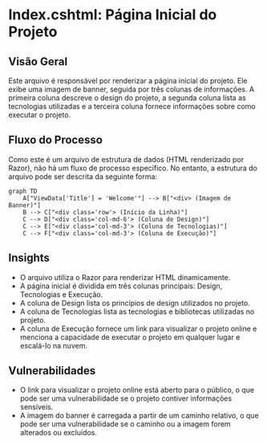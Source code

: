 # Index.cshtml: Página Inicial do Projeto

## Visão Geral
Este arquivo é responsável por renderizar a página inicial do projeto. Ele exibe uma imagem de banner, seguida por três colunas de informações. A primeira coluna descreve o design do projeto, a segunda coluna lista as tecnologias utilizadas e a terceira coluna fornece informações sobre como executar o projeto.

## Fluxo do Processo
Como este é um arquivo de estrutura de dados (HTML renderizado por Razor), não há um fluxo de processo específico. No entanto, a estrutura do arquivo pode ser descrita da seguinte forma:

```mermaid
graph TD
    A["ViewData['Title'] = 'Welcome'"] --> B["<div> (Imagem de Banner)"]
    B --> C["<div class='row'> (Início da Linha)"]
    C --> D["<div class='col-md-6'> (Coluna de Design)"]
    C --> E["<div class='col-md-3'> (Coluna de Tecnologias)"]
    C --> F["<div class='col-md-3'> (Coluna de Execução)"]
```

## Insights
- O arquivo utiliza o Razor para renderizar HTML dinamicamente.
- A página inicial é dividida em três colunas principais: Design, Tecnologias e Execução.
- A coluna de Design lista os princípios de design utilizados no projeto.
- A coluna de Tecnologias lista as tecnologias e bibliotecas utilizadas no projeto.
- A coluna de Execução fornece um link para visualizar o projeto online e menciona a capacidade de executar o projeto em qualquer lugar e escalá-lo na nuvem.

## Vulnerabilidades
- O link para visualizar o projeto online está aberto para o público, o que pode ser uma vulnerabilidade se o projeto contiver informações sensíveis.
- A imagem do banner é carregada a partir de um caminho relativo, o que pode ser uma vulnerabilidade se o caminho ou a imagem forem alterados ou excluídos.